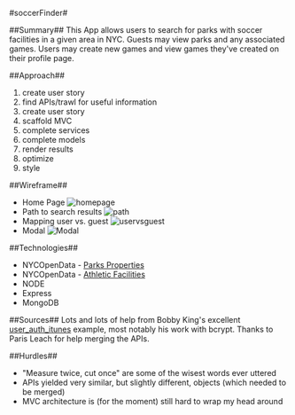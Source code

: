 #soccerFinder#

##Summary##
This App allows users to search for parks with soccer facilities in a given area in NYC. Guests may view parks and any associated games. Users may create new games and view games they've created on their profile page.

##Approach##
1. create user story
2. find APIs/trawl for useful information
3. create user story
4. scaffold MVC
5. complete services
6. complete models
7. render results
8. optimize
9. style

##Wireframe##
* Home Page
![homepage](http://i.imgur.com/Yg8Lt23.jpg)
* Path to search results
![path](http://i.imgur.com/9P1bu7H)
* Mapping user vs. guest
![uservsguest](http://i.imgur.com/4ohJXHZ)
* Modal 
![Modal](http://i.imgur.com/nflhVtu)

##Technologies##
* NYCOpenData - [Parks Properties](https://data.cityofnewyork.us/City-Government/Parks-Properties/rjaj-zgq7)
* NYCOpenData - [Athletic Facilities](https://data.cityofnewyork.us/City-Government/Athletic-Facilities/yann-8etk)
* NODE
* Express
* MongoDB

##Sources##
Lots and lots of help from Bobby King's excellent [user_auth_itunes](https://git.generalassemb.ly/wdi-nyc-60/user_auth_itunes) example, most notably his work with bcrypt.
Thanks to Paris Leach for help merging the APIs. 

##Hurdles##
* "Measure twice, cut once" are some of the wisest words ever uttered
* APIs yielded very similar, but slightly different, objects (which needed to be merged)
* MVC architecture is (for the moment) still hard to wrap my head around
